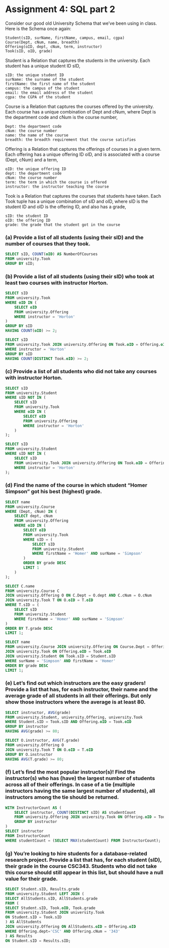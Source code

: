 # Assignment 4: SQL part 2

Consider our good old University Schema that we’ve been using in class. Here is the Schema once again:

    Student(sID, surName, firstName, campus, email, cgpa)
    Course(Dept, cNum, name, breadth)
    Offering(oID, dept, cNum, term, instructor)
    Took(sID, oID, grade)

Student is a Relation that captures the students in the university. Each student has a unique student ID sID,

    sID: the unique student ID
    surName: the surname of the student
    firstName: the first name of the student
    campus: the campus of the student
    email: the email address of the student
    cgpa: the CGPA of the student

Course is a Relation that captures the courses offered by the university. Each course has a unique combination of Dept and cNum, where Dept is the department code and cNum is the course number,

    Dept: the department code
    cNum: the course number
    name: the name of the course
    breadth: the breadth requirement that the course satisfies

Offering is a Relation that captures the offerings of courses in a given term. Each offering has a unique offering ID oID, and is associated with a course (Dept, cNum) and a term,

    oID: the unique offering ID
    dept: the department code
    cNum: the course number
    term: the term in which the course is offered
    instructor: the instructor teaching the course

Took is a Relation that captures the courses that students have taken. Each Took tuple has a unique combination of sID and oID, where sID is the student ID and oID is the offering ID, and also has a grade,

    sID: the student ID
    oID: the offering ID
    grade: the grade that the student got in the course

### (a) Provide a list of all students (using their sID) and the number of courses that they took.

```sql
SELECT sID, COUNT(oID) AS NumberOfCourses
FROM university.Took
GROUP BY sID;
```

### (b) Provide a list of all students (using their sID) who took at least two courses with instructor Horton.

```sql
SELECT sID
FROM university.Took
WHERE oID IN (
    SELECT oID
    FROM university.Offering
    WHERE instructor = 'Horton'
)
GROUP BY sID
HAVING COUNT(oID) >= 2;
```

```sql
SELECT sID
FROM university.Took JOIN university.Offering ON Took.oID = Offering.oID
WHERE instructor = 'Horton'
GROUP BY sID
HAVING COUNT(DISTINCT Took.oID) >= 2;
```

### (c) Provide a list of all students who did not take any courses with instructor Horton.

```sql
SELECT sID
FROM university.Student
WHERE sID NOT IN (
    SELECT sID
    FROM university.Took
    WHERE oID IN (
        SELECT oID
        FROM university.Offering
        WHERE instructor = 'Horton'
    )
);
```

```sql
SELECT sID
FROM university.Student
WHERE sID NOT IN (
    SELECT sID
    FROM university.Took JOIN university.Offering ON Took.oID = Offering.oID
    WHERE instructor = 'Horton'
);
```

### (d) Find the name of the course in which student “Homer Simpson” got his best (highest) grade.

```sql
SELECT name
FROM university.Course
WHERE (Dept, cNum) IN (
    SELECT dept, cNum
    FROM university.Offering
    WHERE oID IN (
        SELECT oID
        FROM university.Took
        WHERE sID = (
            SELECT sID
            FROM university.Student
            WHERE firstName = 'Homer' AND surName = 'Simpson'
        )
        ORDER BY grade DESC
        LIMIT 1
    )
);

```

```sql
SELECT C.name
FROM university.Course C
JOIN university.Offering O ON C.Dept = O.dept AND C.cNum = O.cNum
JOIN university.Took T ON O.oID = T.oID
WHERE T.sID = (
    SELECT sID
    FROM university.Student
    WHERE firstName = 'Homer' AND surName = 'Simpson'
)
ORDER BY T.grade DESC
LIMIT 1;

```

```sql
SELECT name
FROM university.Course JOIN university.Offering ON Course.Dept = Offering.dept AND Course.cNum = Offering.cNum
JOIN university.Took ON Offering.oID = Took.oID
JOIN university.Student ON Took.sID = Student.sID
WHERE surName = 'Simpson' AND firstName = 'Homer'
ORDER BY grade DESC
LIMIT 1;
```

### (e) Let’s find out which instructors are the easy graders! Provide a list that has, for each instructor, their name and the average grade of all students in all their offerings. But only show those instructors where the average is at least 80.

```sql
SELECT instructor, AVG(grade)
FROM university.Student, university.Offering, university.Took
WHERE Student.sID = Took.sID AND Offering.oID = Took.oID
GROUP BY instructor
HAVING AVG(grade) >= 80;
```

```sql
SELECT O.instructor, AVG(T.grade)
FROM university.Offering O
JOIN university.Took T ON O.oID = T.oID
GROUP BY O.instructor
HAVING AVG(T.grade) >= 80;


```

### (f) Let’s find the most popular instructor(s)! Find the instructor(s) who has (have) the largest number of students across all of their offerings. In case of a tie (multiple instructors having the same largest number of students), all instructors among the tie should be returned.

```sql
WITH InstructorCount AS (
    SELECT instructor, COUNT(DISTINCT sID) AS studentCount
    FROM university.Offering JOIN university.Took ON Offering.oID = Took.oID
    GROUP BY instructor
)
SELECT instructor
FROM InstructorCount
WHERE studentCount = (SELECT MAX(studentCount) FROM InstructorCount);
```

### (g) You’re looking to hire students for a database-related research project. Provide a list that has, for each student (sID), their grade in the course CSC343. Students who did not take this course should still appear in this list, but should have a null value for their grade.

```sql
SELECT Student.sID, Results.grade
FROM university.Student LEFT JOIN (
SELECT AllStudents.sID, AllStudents.grade
FROM (
SELECT Student.sID, Took.oID, Took.grade
FROM university.Student JOIN university.Took
ON Student.sID = Took.sID
) AS AllStudents
JOIN university.Offering ON AllStudents.oID = Offering.oID
WHERE Offering.dept='CSC' AND Offering.cNum = '343'
) AS Results
ON Student.sID = Results.sID;

```

